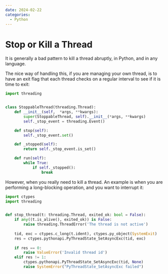```yaml
---
date: 2024-02-22
categories:
  - Python
---
```


# Stop or Kill a Thread

It is generally a bad pattern to kill a thread abruptly, in Python, and in any language.

The nice way of handling this, if you are managing your own thread, 
is to have an exit flag that each thread checks on a regular interval to see if it is time to exit:

<!-- more -->

```python
import threading


class StoppableThread(threading.Thread):
    def __init__(self,  *args, **kwargs):
        super(StoppableThread, self).__init__(*args, **kwargs)
        self._stop_event = threading.Event()

    def stop(self):
        self._stop_event.set()

    def _stopped(self):
        return self._stop_event.is_set()

    def run(self):
        while True:
            if self._stopped():
                break
```

However, when you really need to kill a thread. An example is when you are performing a long-blocking operation, and you want to interrupt it:

```python
import ctypes
import threading


def stop_thread(t: threading.Thread, exited_ok: bool = False):
    if any((t.is_alive(), exited_ok)) is False:
        raise threading.ThreadError('The thread is not active')
    
    tid, exc = ctypes.c_long(t.ident), ctypes.py_object(SystemExit)
    res = ctypes.pythonapi.PyThreadState_SetAsyncExc(tid, exc)
    
    if res == 0:
        raise ValueError('Invalid thread id')
    elif res != 1:
        ctypes.pythonapi.PyThreadState_SetAsyncExc(tid, None)
        raise SystemError("PyThreadState_SetAsyncExc failed")
```
